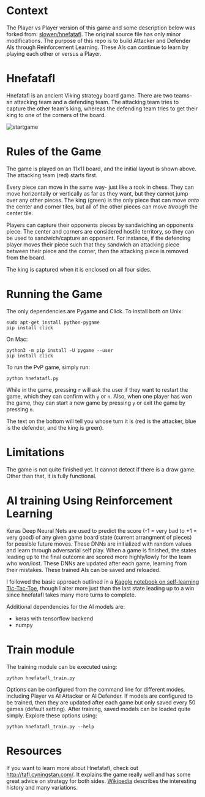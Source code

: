 # Context
The Player vs Player version of this game and some description below was forked from: [slowen/hnefatafl](https://github.com/slowen/hnefatafl).  The original source file has only minor modifications.  The purpose of this repo is to build Attacker and Defender AIs through Reinforcement Learning.  These AIs can continue to learn by playing each other or versus a Player.

# Hnefatafl

Hnefatafl is an ancient Viking strategy board game. There are two teams- an attacking team and a defending team. The attacking team tries to capture the other team's king, whereas the defending team tries to get their king to one of the corners of the board.

![startgame](https://cloud.githubusercontent.com/assets/5671974/8666780/faf2ba88-29c3-11e5-8d53-a7349d4e76b4.png)

# Rules of the Game
The game is played on an 11x11 board, and the initial layout is shown above. The attacking team (red) starts first.

Every piece can move in the same way- just like a rook in chess. They can move horizontally or vertically as far as they want, but they cannot jump over any other pieces. The king (green) is the only piece that can move *onto* the center and corner tiles, but all of the other pieces can move *through* the center tile.

Players can capture their opponents pieces by sandwiching an opponents piece. The center and corners are considered hostile territory, so they can be used to sandwich/capture an opponent. For instance, if the defending player moves their piece such that they sandwich an attacking piece between their piece and the corner, then the attacking piece is removed from the board.

The king is captured when it is enclosed on all four sides.

# Running the Game
The only dependencies are Pygame and Click. To install both on Unix: 
```
sudo apt-get install python-pygame
pip install click
```
On Mac:
```
python3 -m pip install -U pygame --user
pip install click
```

To run the PvP game, simply run:
```
python hnefatafl.py
```

While in the game, pressing ```r``` will ask the user if they want to restart the game, which they can confirm with ```y``` or ```n```. Also, when one player has won the game, they can start a new game by pressing ```y``` or exit the game by pressing ```n```.

The text on the bottom will tell you whose turn it is (red is the attacker, blue is the defender, and the king is green).

# Limitations
The game is not quite finished yet. It cannot detect if there is a draw game. Other than that, it is fully functional.

# AI training Using Reinforcement Learning
Keras Deep Neural Nets are used to predict the score (-1 = very bad to +1 = very good) of any given game board state (current arrangment of pieces) for possible future moves.  These DNNs are initialized with random values and learn through adversarial self play.  When a game is finished, the states leading up to the final outcome are scored more highly/lowly for the team who won/lost.  These DNNs are updated after each game, learning from their mistakes.  These trained AIs can be saved and reloaded.  

I followed the basic approach outlined in a [Kaggle notebook on self-learning Tic-Tac-Toe](https://www.kaggle.com/dhanushkishore/a-self-learning-tic-tac-toe-program/notebook), though I alter more just than the last state leading up to a win since hnefatafl takes many more turns to complete.

Additional dependencies for the AI models are:
* keras with tensorflow backend
* numpy

# Train module
The training module can be executed using:
```
python hnefatafl_train.py
```

Options can be configured from the command line for different modes, including Player vs AI Attacker or AI Defender.  If models are configured to be trained, then they are updated after each game but only saved every 50 games (default setting).  After training, saved models can be loaded quite simply.  Explore these options using:

```
python hnefatafl_train.py --help
```

# Resources
If you want to learn more about Hnefatafl, check out http://tafl.cyningstan.com/. It explains the game really well and has some great advice on strategy for both sides.  [Wikipedia](https://en.wikipedia.org/wiki/Tafl_games) describes the interesting history and many variations.  
